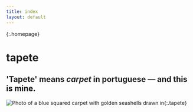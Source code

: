 ```yaml
---
title: index
layout: default
---
```


{:.homepage}

# tapete

## 'Tapete' means *carpet* in portuguese — and this is mine.

![Photo of a blue squared carpet with golden seashells drawn in]({{site.baseurl}}/assets/images/tapete.png "My bedroom carpet"){:.tapete}


